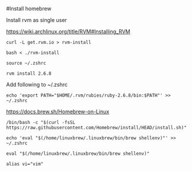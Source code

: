 #Install homebrew

Install rvm as single user

https://wiki.archlinux.org/title/RVM#Installing_RVM

`curl -L get.rvm.io > rvm-install`

`bash < ./rvm-install`

`source ~/.zshrc`

`rvm install 2.6.8`

Add following to ~/.zshrc

`echo 'export PATH="$HOME/.rvm/rubies/ruby-2.6.8/bin:$PATH"' >> ~/.zshrc`

https://docs.brew.sh/Homebrew-on-Linux

`/bin/bash -c "$(curl -fsSL https://raw.githubusercontent.com/Homebrew/install/HEAD/install.sh)"`

`echo 'eval "$(/home/linuxbrew/.linuxbrew/bin/brew shellenv)"' >> ~/.zshrc`

`eval "$(/home/linuxbrew/.linuxbrew/bin/brew shellenv)"`

`alias vi="vim"`
